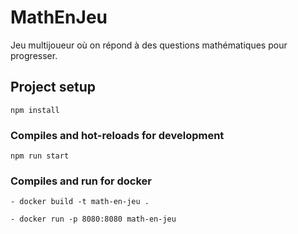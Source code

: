 # MathEnJeu

Jeu multijoueur où on répond à des questions mathématiques pour progresser.

## Project setup

```
npm install
```

### Compiles and hot-reloads for development

```
npm run start
```

### Compiles and run for docker

```
- docker build -t math-en-jeu .

- docker run -p 8080:8080 math-en-jeu
```
